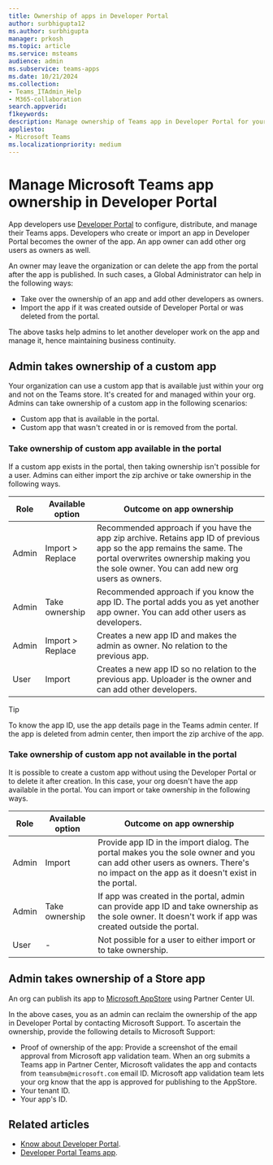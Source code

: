 ```yaml
---
title: Ownership of apps in Developer Portal
author: surbhigupta12
ms.author: surbhigupta
manager: prkosh
ms.topic: article
ms.service: msteams
audience: admin
ms.subservice: teams-apps
ms.date: 10/21/2024
ms.collection: 
- Teams_ITAdmin_Help
- M365-collaboration
search.appverid: 
f1keywords: 
description: Manage ownership of Teams app in Developer Portal for your entire organization and its developers
appliesto: 
- Microsoft Teams
ms.localizationpriority: medium
---
```


# Manage Microsoft Teams app ownership in Developer Portal

App developers use [Developer Portal](/microsoftteams/platform/concepts/build-and-test/teams-developer-portal) to configure, distribute, and manage their Teams apps. Developers who create or import an app in Developer Portal becomes the owner of the app. An app owner can add other org users as owners as well.

An owner may leave the organization or can delete the app from the portal after the app is published. In such cases, a Global Administrator can help in the following ways:

* Take over the ownership of an app and add other developers as owners.
* Import the app if it was created outside of Developer Portal or was deleted from the portal.

The above tasks help admins to let another developer work on the app and manage it, hence maintaining business continuity.

## Admin takes ownership of a custom app

Your organization can use a custom app that is available just within your org and not on the Teams store. It's created for and managed within your org.
Admins can take ownership of a custom app in the following scenarios:

* Custom app that is available in the portal.
* Custom app that wasn't created in or is removed from the portal.

### Take ownership of custom app available in the portal

If a custom app exists in the portal, then taking ownership isn't possible for a user. Admins can either import the zip archive or take ownership in the following ways.

| Role | Available option | Outcome on app ownership |
|------|------------------|--------------------------|
| Admin | Import > Replace | Recommended approach if you have the app zip archive. Retains app ID of previous app so the app remains the same. The portal overwrites ownership making you the sole owner. You can add new org users as owners. |
| Admin | Take ownership | Recommended approach if you know the app ID. The portal adds you as yet another app owner. You can add other users as developers. |
| Admin | Import > Replace | Creates a new app ID and makes the admin as owner. No relation to the previous app. |
| User | Import | Creates a new app ID so no relation to the previous app. Uploader is the owner and can add other developers. |

> [!TIP]
> To know the app ID, use the app details page in the Teams admin center. If the app is deleted from admin center, then import the zip archive of the app.

### Take ownership of custom app not available in the portal

It is possible to create a custom app without using the Developer Portal or to delete it after creation. In this case, your org doesn't have the app available in the portal. You can import or take ownership in the following ways.

| Role | Available option | Outcome on app ownership |
|------|------------------|--------------------------|
| Admin | Import | Provide app ID in the import dialog. The portal makes you the sole owner and you can add other users as owners. There's no impact on the app as it doesn't exist in the portal. |
| Admin | Take ownership | If app was created in the portal, admin can provide app ID and take ownership as the sole owner. It doesn't work if app was created outside the portal. |
| User | - | Not possible for a user to either import or to take ownership. |

## Admin takes ownership of a Store app

An org can publish its app to [Microsoft AppStore](https://appsource.microsoft.com) using Partner Center UI.

In the above cases, you as an admin can reclaim the ownership of the app in Developer Portal by contacting Microsoft Support. To ascertain the ownership, provide the following details to Microsoft Support:

* Proof of ownership of the app: Provide a screenshot of the email approval from Microsoft app validation team. When an org submits a Teams app in Partner Center, Microsoft validates the app and contacts from `teamsubm@microsoft.com` email ID. Microsoft app validation team lets your org know that the app is approved for publishing to the AppStore.
* Your tenant ID.
* Your app's ID.

## Related articles

* [Know about Developer Portal](/microsoftteams/platform/concepts/build-and-test/teams-developer-portal).
* [Developer Portal Teams app](https://teams.microsoft.com/l/app/14072831-8a2a-4f76-9294-057bf0b42a68).
